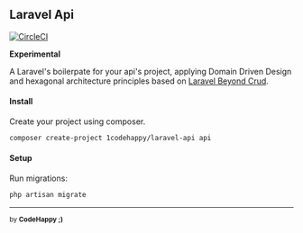 ## Laravel Api

[![CircleCI](https://circleci.com/gh/1codehappy/laravel-api.svg?style=shield)](https://circleci.com/gh/1codehappy/laravel-api)


**Experimental**

A Laravel's boilerpate for your api's project, applying Domain Driven Design and hexagonal architecture principles based on [Laravel Beyond Crud](https://laravel-beyond-crud.com/).

#### Install

Create your project using composer.

```bash
composer create-project 1codehappy/laravel-api api
```

#### Setup

Run migrations:

```bash
php artisan migrate
```

---

<sub>by **CodeHappy ;)**</sub>